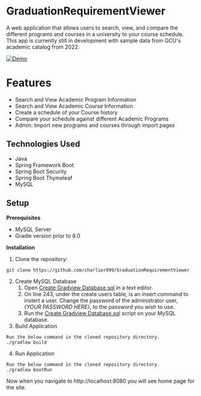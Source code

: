 # GraduationRequirementViewer
A web application that allows users to search, view, and compare the different programs and courses in a university to your course schedule. This app is currently still in development with sample data from GCU's academic catalog from 2022.

[![Demo](https://img.youtube.com/vi/ohuQ9Zoh8X0/hqdefault.jpg)](https://youtu.be/ohuQ9Zoh8X0)

# Features
- Search and View Academic Program Information
- Search and View Academic Course Information
- Create a schedule of your Course history
- Compare your schedule against different Academic Programs
- Admin: Import new programs and courses through import pages

## Technologies Used

- Java
- Spring Framework Boot
- Spring Boot Security
- Spring Boot Thymeleaf
- MySQL

## Setup
**Prerequisites**
- MySQL Server
- Gradle version prior to 8.0

**Installation**
1. Clone the repository:
```
git clone https://github.com/charlier999/GraduationRequirementViewer
```
2. Create MySQL Database
    1. Open [Create Gradview Database.sql](/Create%20Gradview%20Database.sql) in a text editor.
    2. On line 243, under the create users table, is an insert command to instert a user. Change the password of the administrator user, *{YOUR PASSWORD HERE}*, to the password you wish to use.
    3. Run the [Create Gradview Database.sql](/Create%20Gradview%20Database.sql) script on your MySQL database.
3. Build Application
```
Run the below command in the cloned repository directory.
./gradlew build
```
4. Run Application
```
Run the below command in the cloned repository directory.
./gradlew bootRun
```
Now when you navigate to http://localhost:8080 you will see home page for the site.
